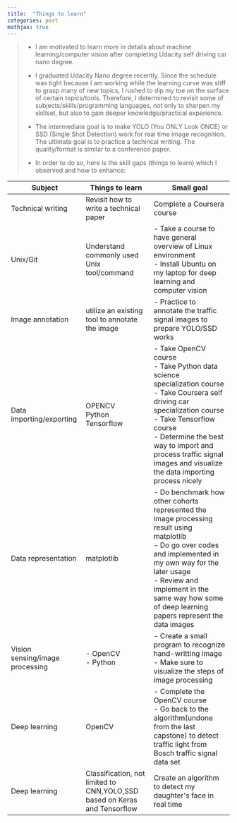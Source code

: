 ```yaml
---
title:  "Things to learn"
categories: post
mathjax: true
---
```

>- I am motivated to learn more in details about machine learning/computer vision after completing Udacity self driving car nano degree.  
>
>- I graduated Udacity Nano degree recently. Since the schedule was tight because I am working while the learning curve was stiff to grasp many of new topics, I rushed to dip my toe on the surface of certain topics/tools. Therefore, I determined to revisit some of subjects/skills/programming languages, not only to sharpen my skillset, but also to gain deeper knowledge/practical experience.
>
>- The intermediate goal is to make YOLO (You ONLY Look ONCE) or SSD (Single Shot Detection) work for real time image recognition. The ultimate goal is to practice a techincal writing. The quality/format is similar to a conference paper. 
>
>- In order to do so, here is the skill gaps (things to learn) which I observed and how to enhance:

|Subject|Things to learn|Small goal|
|---|---|---|
|Technical writing|Revisit how to write a technical paper|Complete a Coursera course|
|Unix/Git|Understand commonly used Unix tool/command|- Take a course to have general overview of Linux environment <br>- Install Ubuntu on my laptop for deep learning and computer vision|
|Image annotation|utilize an existing tool to annotate the image|- Practice to annotate the traffic signal images to prepare YOLO/SSD works|
|Data importing/exporting|OPENCV <br> Python <br> Tensorflow|- Take OpenCV course <br> - Take Python data science specialization course <br>- Take Coursera self driving car specialization course <br>- Take Tensorflow course <br>- Determine the best way to import and process traffic signal images and visualize the data importing process nicely|
|Data representation|matplotlib|- Do benchmark how other cohorts represented the image processing result using matplotlib <br>- Do go over codes and implemented in my own way for the later usage <br>- Review and implement in the same way how some of deep learning papers represent the data images|
|Vision sensing/image processing|- OpenCV <br>- Python|- Create a small program to recognize hand-writting image <br>- Make sure to visualize the steps of image processing|
|Deep learning|OpenCV|- Complete the OpenCV course <br>- Go back to the algorithm(undone from the last capstone) to detect traffic light from Bosch traffic signal data set|
|Deep learning|Classification, not limited to CNN,YOLO,SSD based on Keras and Tensorflow|Create an algorithm to detect my daughter's face in real time|
